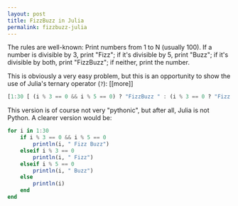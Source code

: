 ```yaml
---
layout: post
title: FizzBuzz in Julia
permalink: fizzbuzz-julia
---
```

The rules are well-known: Print numbers from 1 to N (usually 100). If a number is divisible by 3, print "Fizz"; if it's divisible by 5, print "Buzz"; if it's divisible by both, print "FizzBuzz"; if neither, print the number.

This is obviously a very easy problem, but this is an opportunity to show the use of Julia's ternary operator (`?`):
[[more]]

``` julia
[1:30 [ (i % 3 == 0 && i % 5 == 0) ? "FizzBuzz " : (i % 3 == 0 ? "Fizz " : (i % 5 == 0 ? "Buzz " : i)) for i in 1:30 ] ]
```

This version is of course not very "pythonic", but after all, Julia is not Python. A clearer version would be:

``` julia
for i in 1:30
    if i % 3 == 0 && i % 5 == 0
        println(i, " Fizz Buzz")
    elseif i % 3 == 0
        println(i, " Fizz")
    elseif i % 5 == 0
        println(i, " Buzz")
    else
        println(i)
    end
end
```
